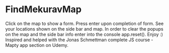 # FindMekuravMap
Click on the map to show a form. Press enter upon completion of form. See your locations shown on the side bar and map. 
In order to clear the popups on the map and the side bar info enter into the console app.reset().
Enjoy :)
Inspired and helped with the Jonas Schmettman complete JS course - Mapty app section on Udemy.
